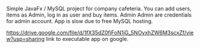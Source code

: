 Simple JavaFx / MySQL project for company cafeteria. You can add users, items as Admin, log in as user and buy items.
Admin Admin are credentials for admin account.
App is slow due to free MySQL hosting.

https://drive.google.com/file/d/1fX35dZ0fjFoN1iG_5NOyxhZW6M3scxZf/view?usp=sharing
link to executable app on google.
